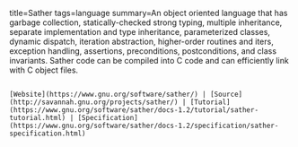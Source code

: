 title=Sather
tags=language
summary=An object oriented language that has garbage collection, statically-checked strong typing, multiple inheritance, separate implementation and type inheritance, parameterized classes, dynamic dispatch, iteration abstraction, higher-order routines and iters, exception handling, assertions, preconditions, postconditions, and class invariants. Sather code can be compiled into C code and can efficiently link with C object files.
~~~~~~

[Website](https://www.gnu.org/software/sather/) | [Source](http://savannah.gnu.org/projects/sather/) | [Tutorial](https://www.gnu.org/software/sather/docs-1.2/tutorial/sather-tutorial.html) | [Specification](https://www.gnu.org/software/sather/docs-1.2/specification/sather-specification.html)

